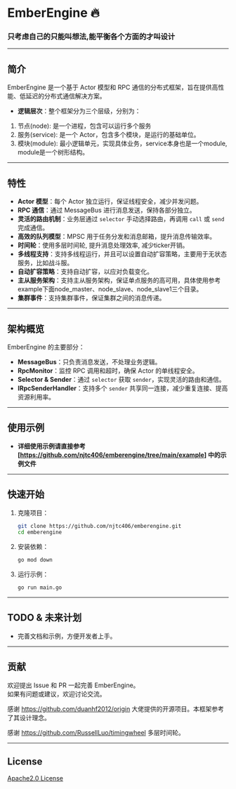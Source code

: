 # EmberEngine 🔥
### 只考虑自己的只能叫想法,能平衡各个方面的才叫设计

---
## 简介
EmberEngine 是一个基于 Actor 模型和 RPC 通信的分布式框架，旨在提供高性能、低延迟的分布式通信解决方案。
- **逻辑层次**：整个框架分为三个层级，分别为：
1. 节点(node): 是一个进程，包含可以运行多个服务
2. 服务(service): 是一个 Actor，包含多个模块，是运行的基础单位。
3. 模块(module): 最小逻辑单元，实现具体业务，service本身也是一个module, module是一个树形结构。
---

## 特性
- **Actor 模型**：每个 Actor 独立运行，保证线程安全，减少并发问题。
- **RPC 通信**：通过 MessageBus 进行消息发送，保持各部分独立。
- **灵活的路由机制**：业务层通过 `selector` 手动选择路由，再调用 `call` 或 `send` 完成通信。
- **高效的队列模型**：MPSC 用于任务分发和消息邮箱，提升消息传输效率。
- **时间轮**：使用多层时间轮, 提升消息处理效率, 减少ticker开销。
- **多线程支持**：支持多线程运行，并且可以设置自动扩容策略，主要用于无状态服务，比如战斗服。
- **自动扩容策略**：支持自动扩容，以应对负载变化。
- **主从服务架构**：支持主从服务架构，保证单点服务的高可用，具体使用参考example下面node_master、node_slave、node_slave1三个目录。
- **集群事件**：支持集群事件，保证集群之间的消息传递。

---

## 架构概览
EmberEngine 的主要部分：
- **MessageBus**：只负责消息发送，不处理业务逻辑。
- **RpcMonitor**：监控 RPC 调用和超时，确保 Actor 的单线程安全。
- **Selector & Sender**：通过 `selector` 获取 `sender`，实现灵活的路由和通信。
- **IRpcSenderHandler**：支持多个 `sender` 共享同一连接，减少重复连接、提高资源利用率。

---

## 使用示例
- **详细使用示例请直接参考[https://github.com/njtc406/emberengine/tree/main/example] 中的示例文件**
---

## 快速开始
1. 克隆项目：
    ```sh
    git clone https://github.com/njtc406/emberengine.git
    cd emberengine
    ```

2. 安装依赖：
    ```sh
    go mod down
    ```

3. 运行示例：
    ```sh
    go run main.go
    ```

---

## TODO & 未来计划
- 完善文档和示例，方便开发者上手。

---

## 贡献
欢迎提出 Issue 和 PR 一起完善 EmberEngine。  
如果有问题或建议，欢迎讨论交流。

感谢 https://github.com/duanhf2012/origin 大佬提供的开源项目。本框架参考了其设计理念。

感谢 https://github.com/RussellLuo/timingwheel 多层时间轮。

---

## License
[Apache2.0 License](LICENSE)
